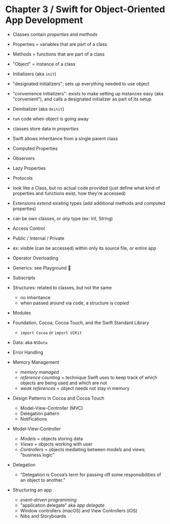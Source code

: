 # Chapter 3 / Swift for Object-Oriented App Development

- Classes contain _properties_ and _methods_
- Properties = variables that are part of a class
- Methods = functions that are part of a class
- "Object" = instance of a class

- Initializers (aka `init`)
 - "designated initializers": sets up everything needed to use object
 - "convenience initializers": exists to make setting up instances easy (aka "convenient"), and calls a designated initializer as part of its setup
- Deinitializer (aka `deinit`)
 - run code when object is going away

- classes store data in _properties_
- Swift allows inheritance from a single parent class

- Computed Properties

- Observers

- Lazy Properties

- Protocols
 - look like a Class, but no actual code provided (just define what kind of properties and functions exist, how they're accessed)

- Extensions _extend_ existing types (add additional methods and computed properties)
 - can be own classes, or _any_ type (ex: Int, String)

- Access Control
 - Public / Internal / Private
 - ex: visible (can be accessed) within only its source file, or entire app

- Operator Overloading

- Generics: see Playground 🎉

- Subscripts

- Structures: related to classes, but not the same
  - no inheritance
  - when passed around via code, a structure is _copied_

- Modules

- Foundation, Cocoa, Cocoa Touch, and the Swift Standard Library
  - `import Cocoa` or `import UIKit`

- Data: aka `NSData`

- Error Handling

- Memory Management
  - _memory managed_
  - _reference counting_ = technique Swift uses to keep track of which objects are being used and which are not
  - _weak references_ = object needs not stay in memory

- Design Patterns in Cocoa and Cocoa Touch
  - Model-View-Controller (MVC)
  - Delegation pattern
  - Notifications

- Model-View-Controller
  - _Models_ = objects storing data
  - _Views_ = objects working with user
  - _Controllers_ = objects mediating between _models_ and _views_; "business logic"

- Delegation
  - “Delegation is Cocoa’s term for passing off some responsibilities of an object to another.”

- Structuring an app
  - _event-driven programming_
  - "application delegate" aka _app delegate_
  - Window controllers (macOS) and View Controllers (iOS)
  - Nibs and Storyboards
